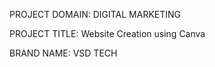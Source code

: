 PROJECT DOMAIN: DIGITAL MARKETING

PROJECT TITLE: Website Creation using Canva

BRAND NAME: VSD TECH

<!---
Manibhara/Manibhara is a ✨ special ✨ repository because its `README.md` (this file) appears on your GitHub profile.
You can click the Preview link to take a look at your changes.
--->
